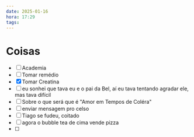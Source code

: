 ```yaml
---
date: 2025-01-16
hora: 17:29
tags:
---
```





# Coisas
- [ ] Academia
- [ ] Tomar remédio
- [x] Tomar Creatina
- [ ] eu sonhei que tava eu e o pai da Bel, aí eu tava tentando agradar ele, mas tava difícil 
- [ ] Sobre o que será que é "Amor em Tempos de Coléra"
- [ ] enviar mensagem pro celso
- [ ] Tiago se fudeu, coitado 
- [ ] agora o bubble tea de cima vende pizza
- [ ] 